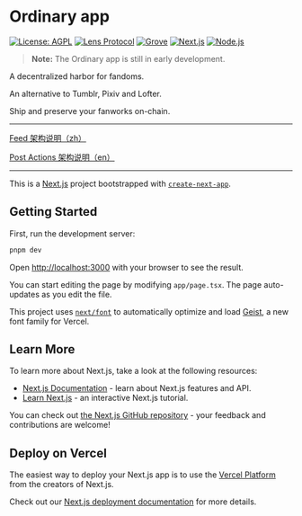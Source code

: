 # Ordinary app

[![License: AGPL](https://img.shields.io/badge/License-AGPL-purple.svg)](https://opensource.org/licenses/agpl-v3)
[![Lens Protocol](https://img.shields.io/badge/Protocol-Lens-dark.svg)](https://lens.xyz/docs/protocol)
[![Grove](https://img.shields.io/badge/Storage-Grove-orange.svg)](https://lens.xyz/docs/storage)
[![Next.js](https://img.shields.io/badge/Next.js-14.2.16-blue.svg)](https://nextjs.org/)
[![Node.js](https://img.shields.io/badge/Node.js-22.16.0-green.svg)](https://nodejs.org/)

> **Note:** The Ordinary app is still in early development.

A decentralized harbor for fandoms. 

An alternative to Tumblr, Pixiv and Lofter.

Ship and preserve your fanworks on-chain.

---


[Feed 架构说明（zh）](./docs/FEED_ARCHITECTURE_CN.md)  

[Post Actions 架构说明（en）](./docs/POST_ACTIONS_ARCHITECTURE.md)

---

This is a [Next.js](https://nextjs.org) project bootstrapped with [`create-next-app`](https://nextjs.org/docs/app/api-reference/cli/create-next-app).

## Getting Started

First, run the development server:

```bash
pnpm dev
```

Open [http://localhost:3000](http://localhost:3000) with your browser to see the result.

You can start editing the page by modifying `app/page.tsx`. The page auto-updates as you edit the file.

This project uses [`next/font`](https://nextjs.org/docs/app/building-your-application/optimizing/fonts) to automatically optimize and load [Geist](https://vercel.com/font), a new font family for Vercel.

## Learn More

To learn more about Next.js, take a look at the following resources:

- [Next.js Documentation](https://nextjs.org/docs) - learn about Next.js features and API.
- [Learn Next.js](https://nextjs.org/learn) - an interactive Next.js tutorial.

You can check out [the Next.js GitHub repository](https://github.com/vercel/next.js) - your feedback and contributions are welcome!

## Deploy on Vercel

The easiest way to deploy your Next.js app is to use the [Vercel Platform](https://vercel.com/new?utm_medium=default-template&filter=next.js&utm_source=create-next-app&utm_campaign=create-next-app-readme) from the creators of Next.js.

Check out our [Next.js deployment documentation](https://nextjs.org/docs/app/building-your-application/deploying) for more details.
